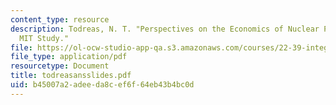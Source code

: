 ```yaml
---
content_type: resource
description: Todreas, N. T. "Perspectives on the Economics of Nuclear Power from the
  MIT Study."
file: https://ol-ocw-studio-app-qa.s3.amazonaws.com/courses/22-39-integration-of-reactor-design-operations-and-safety-fall-2006/b45007a2adeeda8cef6f64eb43b4bc0d_todreasansslides.pdf
file_type: application/pdf
resourcetype: Document
title: todreasansslides.pdf
uid: b45007a2-adee-da8c-ef6f-64eb43b4bc0d
---
```

